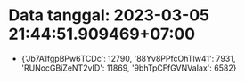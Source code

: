 # Data tanggal: 2023-03-05 21:44:51.909469+07:00

* {'Jb7A1fgpBPw6TCDc': 12790, '88Yv8PPfcOhTIw41': 7931, 'RUNocGBiZeNT2vID': 11869, '9bhTpCFfGVNVaIax': 6582}
